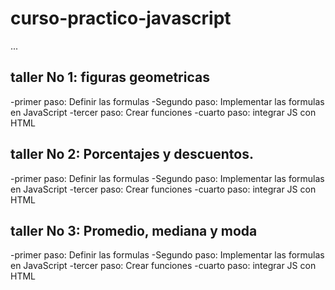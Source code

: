 # curso-practico-javascript

...

## taller No 1: figuras geometricas

-primer paso: Definir las formulas
-Segundo paso: Implementar las formulas en JavaScript
-tercer paso: Crear funciones
-cuarto paso: integrar JS con HTML

## taller No 2: Porcentajes y descuentos.

-primer paso: Definir las formulas
-Segundo paso: Implementar las formulas en JavaScript
-tercer paso: Crear funciones
-cuarto paso: integrar JS con HTML

## taller No 3: Promedio, mediana y moda

-primer paso: Definir las formulas
-Segundo paso: Implementar las formulas en JavaScript
-tercer paso: Crear funciones
-cuarto paso: integrar JS con HTML
